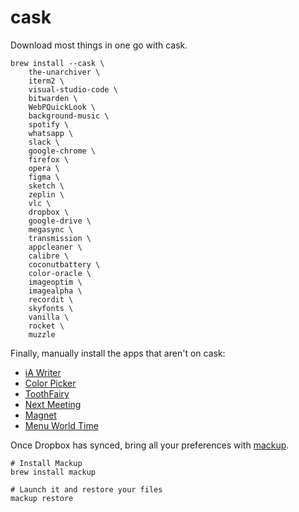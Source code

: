 # cask

Download most things in one go with cask.

```
brew install --cask \
    the-unarchiver \
    iterm2 \
    visual-studio-code \
    bitwarden \
    WebPQuickLook \
    background-music \
    spotify \
    whatsapp \
    slack \
    google-chrome \
    firefox \
    opera \
    figma \
    sketch \
    zeplin \
    vlc \
    dropbox \
    google-drive \
    megasync \
    transmission \
    appcleaner \
    calibre \
    coconutbattery \
    color-oracle \
    imageoptim \
    imagealpha \
    recordit \
    skyfonts \
    vanilla \
    rocket \
    muzzle
```

Finally, manually install the apps that aren't on cask:

- [iA Writer](https://ia.net/writer)
- [Color Picker](https://itunes.apple.com/gb/app/color-picker/id641027709?mt=12)
- [ToothFairy](https://itunes.apple.com/gb/app/toothfairy/id1191449274?mt=12)
- [Next Meeting](https://itunes.apple.com/us/app/next-meeting/id1017470484)
- [Magnet](https://apps.apple.com/app/id441258766)
- [Menu World Time](https://apps.apple.com/gb/app/menu-world-time/id1446377255?mt=12)

Once Dropbox has synced, bring all your preferences with [mackup](https://github.com/lra/mackup).

```
# Install Mackup
brew install mackup

# Launch it and restore your files
mackup restore
```
